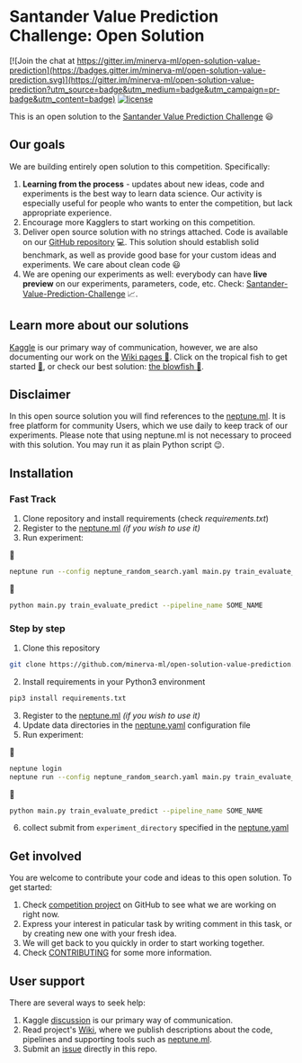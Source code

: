 # Santander Value Prediction Challenge: Open Solution

[![Join the chat at https://gitter.im/minerva-ml/open-solution-value-prediction](https://badges.gitter.im/minerva-ml/open-solution-value-prediction.svg)](https://gitter.im/minerva-ml/open-solution-value-prediction?utm_source=badge&utm_medium=badge&utm_campaign=pr-badge&utm_content=badge)
[![license](https://img.shields.io/github/license/mashape/apistatus.svg?maxAge=2592000)](https://github.com/minerva-ml/open-solution-value-prediction/blob/master/LICENSE)

This is an open solution to the [Santander Value Prediction Challenge](https://www.kaggle.com/c/santander-value-prediction-challenge) :smiley:

## Our goals
We are building entirely open solution to this competition. Specifically:
1. **Learning from the process** - updates about new ideas, code and experiments is the best way to learn data science. Our activity is especially useful for people who wants to enter the competition, but lack appropriate experience.
1. Encourage more Kagglers to start working on this competition.
1. Deliver open source solution with no strings attached. Code is available on our [GitHub repository](https://github.com/neptune-ml/open-solution-value-prediction) :computer:. This solution should establish solid benchmark, as well as provide good base for your custom ideas and experiments. We care about clean code :smiley:
1. We are opening our experiments as well: everybody can have **live preview** on our experiments, parameters, code, etc. Check: [Santander-Value-Prediction-Challenge](https://app.neptune.ml/neptune-ml/Santander-Value-Prediction-Challenge) :chart_with_upwards_trend:.

## Learn more about our solutions
[Kaggle](https://www.kaggle.com/c/santander-value-prediction-challenge/discussion/59299) is our primary way of communication, however, we are also documenting our work on the [Wiki pages :green_book:](https://github.com/neptune-ml/open-solution-value-prediction/wiki). Click on the tropical fish to get started [:tropical_fish:](https://github.com/neptune-ml/open-solution-value-prediction/wiki), or check our best solution: [the blowfish :blowfish:](https://github.com/neptune-ml/open-solution-value-prediction/wiki/bucketing-row-aggregations).

## Disclaimer
In this open source solution you will find references to the [neptune.ml](https://neptune.ml). It is free platform for community Users, which we use daily to keep track of our experiments. Please note that using neptune.ml is not necessary to proceed with this solution. You may run it as plain Python script :wink:.

## Installation
### Fast Track
1. Clone repository and install requirements (check _requirements.txt_)
1. Register to the [neptune.ml](https://neptune.ml/login) _(if you wish to use it)_
1. Run experiment:

:trident:
```bash
neptune run --config neptune_random_search.yaml main.py train_evaluate_predict --pipeline_name SOME_NAME
```

:snake:
```bash
python main.py train_evaluate_predict --pipeline_name SOME_NAME
```

### Step by step
1. Clone this repository
```bash
git clone https://github.com/minerva-ml/open-solution-value-prediction.git
```
2. Install requirements in your Python3 environment
```bash
pip3 install requirements.txt
```
3. Register to the [neptune.ml](https://neptune.ml/login) _(if you wish to use it)_
4. Update data directories in the [neptune.yaml](https://github.com/minerva-ml/open-solution-value-prediction/blob/master/neptune.yaml) configuration file
5. Run experiment:

:trident:
```bash
neptune login
neptune run --config neptune_random_search.yaml main.py train_evaluate_predict --pipeline_name SOME_NAME
```

:snake:
```bash
python main.py train_evaluate_predict --pipeline_name SOME_NAME
```

6. collect submit from `experiment_directory` specified in the [neptune.yaml](https://github.com/minerva-ml/open-solution-value-prediction/blob/master/neptune.yaml)

## Get involved
You are welcome to contribute your code and ideas to this open solution. To get started:
1. Check [competition project](https://github.com/minerva-ml/open-solution-value-prediction/projects/1) on GitHub to see what we are working on right now.
1. Express your interest in paticular task by writing comment in this task, or by creating new one with your fresh idea.
1. We will get back to you quickly in order to start working together.
1. Check [CONTRIBUTING](CONTRIBUTING.md) for some more information.

## User support
There are several ways to seek help:
1. Kaggle [discussion](https://www.kaggle.com/c/santander-value-prediction-challenge) is our primary way of communication.
1. Read project's [Wiki](https://github.com/minerva-ml/open-solution-value-prediction/wiki), where we publish descriptions about the code, pipelines and supporting tools such as [neptune.ml](https://neptune.ml).
1. Submit an [issue]((https://github.com/minerva-ml/open-solution-value-prediction/issues)) directly in this repo.
